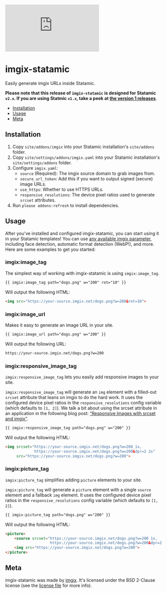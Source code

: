![imgix logo](https://assets.imgix.net/imgix-logo-web-2014.pdf?page=2&fm=png&w=200&h=200)

# imgix-statamic

Easily generate imgix URLs inside Statamic.

**Please note that this release of `imgix-statamic` is designed for Statamic `v2.x`. If you are using Statmic `v1.x`, take a peek at [the version 1 releases](https://github.com/imgix/imgix-statamic/releases)**.

* [Installation](#installation)
* [Usage](#usage)
* [Meta](#meta)

<a name="installation"></a>
## Installation

1. Copy `site/addons/imgix` into your Statamic installation's `site/addons` folder.
2. Copy `site/settings/addons/imgix.yaml` into your Statamic installation's `site/settings/addons` folder.
3. Configure `imgix.yaml`:
    * `source` (Required): The imgix source domain to grab images from.
    * `secure_url_token`: Add this if you want to output signed (secure) image URLs.
    * `use_https`: Whether to use HTTPS URLs.
    * `responsive_resolutions`: The device pixel ratios used to generate `srcset` attributes.
4. Run `please addons:refresh` to install dependencies.


<a name="usage"></a>
## Usage

After you've installed and configured imgix-statamic, you can start using it in your Statamic templates! You can use [any available imgix parameter](https://www.imgix.com/docs/reference), including face detection, automatic format detection (WebP!), and more. Here are some examples to get you started:

### imgix:image_tag

The simplest way of working with imgix-statamic is using `imgix:image_tag`.

``` html
{{ imgix:image_tag path="dogs.png" w="200" rot="10" }}
```

Will output the following HTML:

``` html
<img src="https://your-source.imgix.net/dogs.png?w=200&rot=10">
```


### imgix:image_url

Makes it easy to generate an image URL in your site.

``` html
{{ imgix:image_url path="dogs.png" w="200" }}
```

Will output the following URL:

``` html
https://your-source.imgix.net/dogs.png?w=200
```


### imgix:responsive_image_tag

`imgix:responsive_image_tag` lets you easily add responsive images to your site.

`imgix:responsive_image_tag` will generate an `img` element with a filled-out `srcset` attribute that leans on imgix to do the hard work. It uses the configured device pixel ratios in the `responsive_resolutions` config variable (which defaults to `[1, 2]`). We talk a bit about using the srcset attribute in an application in the following blog post: [“Responsive Images with srcset and imgix”](http://blog.imgix.com/post/127012184664/responsive-images-with-srcset-imgix).

``` html
{{ imgix:responsive_image_tag path="dogs.png" w="200" }}
```

Will output the following HTML:

``` html
<img srcset="https://your-source.imgix.net/dogs.png?w=200 1x,
             https://your-source.imgix.net/dogs.png?w=200&dpr=2 2x"
     src="https://your-source.imgix.net/dogs.png?w=200">
```


### imgix:picture_tag

`imgix:picture_tag` simplifies adding `picture` elements to your site.

`imgix:picture_tag` will generate a `picture` element with a single `source` element and a fallback `img` element. It uses the configured device pixel ratios in the `responsive_resolutions` config variable (which defaults to `[1, 2]`).

``` html
{{ imgix:picture_tag path="dogs.png" w="200" }}
```

Will output the following HTML:

``` html
<picture>
    <source srcset="https://your-source.imgix.net/dogs.png?w=200 1x,
                    https://your-source.imgix.net/dogs.png?w=200&dpr=2 2x">
    <img src="https://your-source.imgix.net/dogs.png?w=200">
</picture>
```


<a name="meta"></a>
## Meta

imgix-statamic was made by [imgix](http://imgix.com). It's licensed under the BSD 2-Clause license (see the [license file](https://github.com/imgix/imgix-statamic/blob/master/license.md) for more info).
